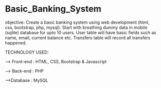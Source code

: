 # Basic_Banking_System
objective: 
Create a basic banking system using web development (html, css, bootstrap, php, mysql). Start with breathing dummy data in mobile (sqlite) database for upto 10 users. User table will have basic fields such as name, email, current balance etc. Transfers table will record all transfers happened.

TECHNOLOGY USED:

--> Front-end : HTML, CSS, Bootstrap & Javascript

--> Back-end : PHP

-->Database : MySQL

